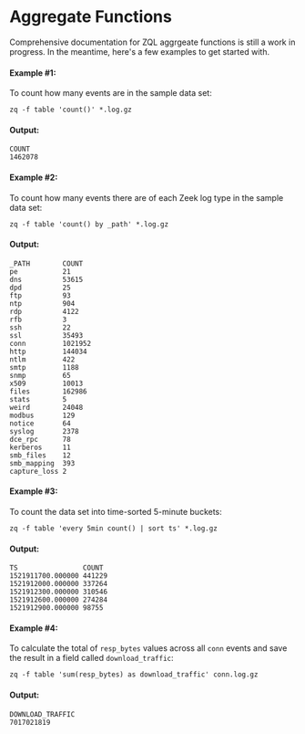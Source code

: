 # Aggregate Functions

Comprehensive documentation for ZQL aggrgeate functions is still a work in
progress. In the meantime, here's a few examples to get started with.

#### Example #1:

To count how many events are in the sample data set:

```zq-command
zq -f table 'count()' *.log.gz
```

#### Output:
```zq-output
COUNT
1462078
```

#### Example #2:

To count how many events there are of each Zeek log type in the sample data
set:

```zq-command
zq -f table 'count() by _path' *.log.gz
```

#### Output:
```zq-output
_PATH        COUNT
pe           21
dns          53615
dpd          25
ftp          93
ntp          904
rdp          4122
rfb          3
ssh          22
ssl          35493
conn         1021952
http         144034
ntlm         422
smtp         1188
snmp         65
x509         10013
files        162986
stats        5
weird        24048
modbus       129
notice       64
syslog       2378
dce_rpc      78
kerberos     11
smb_files    12
smb_mapping  393
capture_loss 2
```

#### Example #3:

To count the data set into time-sorted 5-minute buckets:

```zq-command
zq -f table 'every 5min count() | sort ts' *.log.gz
```

#### Output:
```zq-output
TS                COUNT
1521911700.000000 441229
1521912000.000000 337264
1521912300.000000 310546
1521912600.000000 274284
1521912900.000000 98755
```

#### Example #4:

To calculate the total of `resp_bytes` values across all `conn` events and save
the result in a field called `download_traffic`:

```zq-command
zq -f table 'sum(resp_bytes) as download_traffic' conn.log.gz
```

#### Output:
```zq-output
DOWNLOAD_TRAFFIC
7017021819
```
